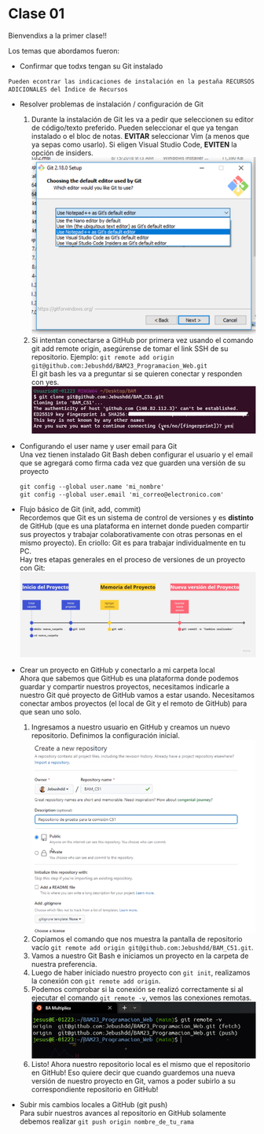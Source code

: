# Clase 01
Bienvendixs a la primer clase!!

Los temas que abordamos fueron:
- Confirmar que todxs tengan su Git instalado
```
Pueden econtrar las indicaciones de instalación en la pestaña RECURSOS ADICIONALES del Índice de Recursos 
```
- Resolver problemas de instalación / configuración de Git  
    1. Durante la instalación de Git les va a pedir que seleccionen su editor de código/texto preferido. Pueden seleccionar el que ya tengan instalado o el bloc de notas. 
    **EVITAR** seleccionar Vim (a menos que ya sepas como usarlo).
    Si eligen Visual Studio Code, **EVITEN** la opción de insiders.
    ![Menu de elegir editor por defecto](https://github.com/Jebushdd/BAM23_Programacion_Web/blob/source/readme_clase_01/git-default-editor.png?raw=true)
    2. Si intentan conectarse a GitHub por primera vez usando el comando git add remote origin, asegúrense de tomar el link SSH de su repositorio. Ejemplo: 
    ```git remote add origin git@github.com:Jebushdd/BAM23_Programacion_Web.git```  
    El git bash les va a preguntar si se quieren conectar y responden con yes.
    ![Mensaje de autenticación](https://github.com/Jebushdd/BAM23_Programacion_Web/blob/source/readme_clase_01/autenticar_ssh.png?raw=true)

- Configurando el user name y user email para Git  
    Una vez tienen instalado Git Bash deben configurar el usuario y el email que se agregará como firma cada vez que guarden una versión de su proyecto
    ```
    git config --global user.name 'mi_nombre'
    git config --global user.email 'mi_correo@electronico.com'
    ```
- Flujo básico de Git (init, add, commit)  
    Recordemos que Git es un sistema de control de versiones y es **distinto** de GitHub (que es una plataforma en internet donde pueden compartir sus proyectos y trabajar colaborativamente con otras personas en el mismo proyecto). En criollo: Git es para trabajar individualmente en tu PC.  
    Hay tres etapas generales en el proceso de versiones de un proyecto con Git:  
    ![Flujo básico de Git](https://github.com/Jebushdd/BAM23_Programacion_Web/blob/source/readme_clase_01/flujo_git.jpg?raw=true)
- Crear un proyecto en GitHub y conectarlo a mi carpeta local  
    Ahora que sabemos que GitHub es una plataforma donde podemos guardar y compartir nuestros proyectos, necesitamos indicarle a nuestro Git qué proyecto de GitHub vamos a estar usando. Necesitamos conectar ambos proyectos (el local de Git y el remoto de GitHub) para que sean uno solo.  
    1. Ingresamos a nuestro usuario en GitHub y creamos un nuevo repositorio. Definimos la configuración inicial.  
    ![Configuración de nuevo repositorio](https://github.com/Jebushdd/BAM23_Programacion_Web/blob/source/readme_clase_01/config_nuevo_repo.png?raw=true)
    2. Copiamos el comando que nos muestra la pantalla de repositorio vacío ```git remote add origin git@github.com:Jebushdd/BAM_C51.git```. 
    3. Vamos a nuestro Git Bash e iniciamos un proyecto en la carpeta de nuestra preferencia.
    4. Luego de haber iniciado nuestro proyecto con ```git init```, realizamos la conexión con ```git remote add origin```.
    5. Podemos comprobar si la conexión se realizó correctamente si al ejecutar el comando ```git remote -v```, vemos las conexiones remotas.
    ![git remote -v](https://github.com/Jebushdd/BAM23_Programacion_Web/blob/source/readme_clase_01/git_remote_v.png?raw=true)
    6. Listo! Ahora nuestro repositorio local es el mismo que el repositorio en GitHub! Eso quiere decir que cuando guardemos una nueva versión de nuestro proyecto en Git, vamos a poder subirlo a su correspondiente repositorio en GitHub!
- Subir mis cambios locales a GitHub (git push)  
    Para subir nuestros avances al repositorio en GitHub solamente debemos realizar ```git push origin nombre_de_tu_rama```